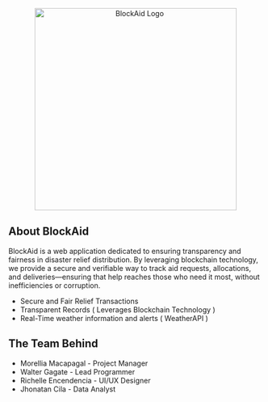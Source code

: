 <p align="center"><a href="https://laravel.com" target="_blank"><img src="/storage/assets/logo-dark.png" width="400" alt="BlockAid Logo"></a></p>

## About BlockAid

BlockAid is a web application dedicated to ensuring transparency and fairness in disaster relief distribution. By leveraging blockchain technology, we provide a secure and verifiable way to track aid requests, allocations, and deliveries—ensuring that help reaches those who need it most, without inefficiencies or corruption.

- Secure and Fair Relief Transactions
- Transparent Records ( Leverages Blockchain Technology )
- Real-Time weather information and alerts ( WeatherAPI )

## The Team Behind
- Morellia Macapagal - Project Manager
- Walter Gagate - Lead Programmer
- Richelle Encendencia - UI/UX Designer
- Jhonatan Cila - Data Analyst
